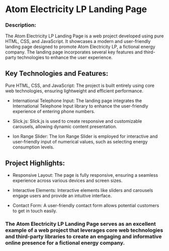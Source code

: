 # Atom Electricity LP Landing Page

### Description:

The Atom Electricity LP Landing Page is a web project developed using pure HTML, CSS, and JavaScript. It showcases a modern and user-friendly landing page designed to promote Atom Electricity LP, a fictional energy company. The landing page incorporates several key features and third-party technologies to enhance the user experience.

## Key Technologies and Features:

Pure HTML, CSS, and JavaScript: The project is built entirely using core web technologies, ensuring lightweight and efficient performance.

- International Telephone Input: The landing page integrates the International Telephone Input library to enhance the user-friendly experience of entering phone numbers.

- Slick.js: Slick.js is used to create responsive and customizable carousels, allowing dynamic content presentation.

- Ion Range Slider: The Ion Range Slider is employed for interactive and user-friendly input of numerical values, such as selecting energy consumption levels.

## Project Highlights:

- Responsive Layout: The page is fully responsive, ensuring a seamless experience across various devices and screen sizes.

- Interactive Elements: Interactive elements like sliders and carousels engage users and provide an intuitive interface.

- Contact Form: A user-friendly contact form allows potential customers to get in touch easily.

### The Atom Electricity LP Landing Page serves as an excellent example of a web project that leverages core web technologies and third-party libraries to create an engaging and informative online presence for a fictional energy company.
